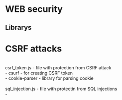 WEB security
============

Librarys
--------

# CSRF attacks
<br>
csrf_token.js - file with protection from CSRF attack
<br>
- csurf - for creating CSRF token<br>
    - cookie-parser - library for parsing cookie<br>
<br>
sql_injection.js - file with protectin from SQL injections
<br>
- 
